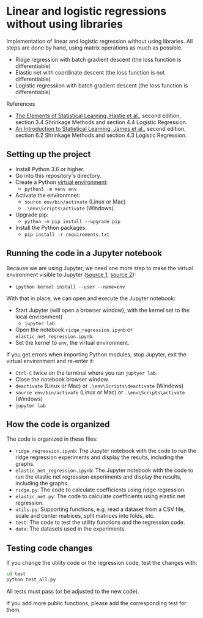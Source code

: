 # Linear and logistic regressions without using libraries

Implementation of linear and logistic regression without using libraries. All steps are done by hand, using matrix operations as much as possible.

- Ridge regression with batch gradient descent (the loss function is differentiable)
- Elastic net with coordinate descent (the loss function is not differentiable)
- Logistic regressiion with batch gradient descent (the loss function is differentiable)

References

- [The Elements of Statistical Learning, Hastie et al.](https://web.stanford.edu/~hastie/ISLRv2_website.pdf), second edition, section 3.4 Shrinkage Methods and section 4.4 Logistic Regression.
- [An Introduction to Statistical Learning, James et al.](https://web.stanford.edu/~hastie/ISLRv2_website.pdf), second edition, section 6.2 Shrinkage Methods and section 4.3 Logistic Regression.

## Setting up the project

- Install Python 3.6 or higher.
- Go into this repository's directory.
- Create a Python [virtual environment](https://packaging.python.org/guides/installing-using-pip-and-virtual-environments/#creating-a-virtual-environment):
  - `python3 -m venv env`
- Activate the environmnet:
  - `source env/bin/activate` (Linux or Mac)
  - `.\env\Scripts\activate` (Windows).
- Upgrade pip:
  - `python -m pip install --upgrade pip`
- Install the Python packages:
  - `pip install -r requirements.txt`

## Running the code in a Jupyter notebook

Because we are using Jupyter, we need one more step to make the virtual environment visible to Jupyter ([source 1](https://stackoverflow.com/a/49309403), [source 2](https://ripon-banik.medium.com/jupyter-notebook-is-unable-to-find-module-in-virtual-environment-fa0725c3f8fd)):

- `ipython kernel install --user --name=env`

With that in place, we can open and execute the Jupyter notebook:

- Start Jupyter (will open a browser window), with the kernel set to the local environment)
  - `jupyter lab`
- Open the notebook `ridge_regression.ipynb` or `elastic_net_regression.ipynb`.
- Set the kernel to `env`, the virtual environment.

If you get errors when importing Python modules, stop Jupyter, exit the virtual environment and re-enter it:

- `Ctrl-C` twice on the terminal where you ran `juptyer lab`.
- Close the notebook browser window.
- `deactivate` (Linux or Mac) or `.\env\Scripts\deactivate` (Windows)
- `source env/bin/activate` (Linux or Mac) or `.\env\Scripts\activate` (Windows)
- `jupyter lab`

## How the code is organized

The code is organized in these files:

- `ridge_regression.ipynb`: The Jupyter notebook with the code to run the ridge regression experiments and display the results, including the graphs.
- `elastic_net_regression.ipynb`: The Jupyter notebook with the code to run the elastic net regression experiments and display the results, including the graphs.
- `ridge.py`: The code to calculate coefficients using ridge regression.
- `elastic_net.py`: The code to calculate coefficients using elastic net regression.
- `utils.py`: Supporting functions, e.g. read a dataset from a CSV file, scale and center matrices, split matrices into folds, etc.
- `test`: The code to test the utility functions and the regression code.
- `data`: The datasets used in the experiments.

## Testing code changes

If you change the utility code or the regression code, test the changes with:

```bash
cd test
python test_all.py
```

All tests must pass (or be adjusted to the new code).

If you add more public functions, please add the corresponding test for them.
